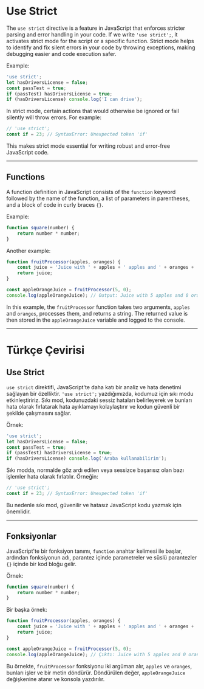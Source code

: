 # Use Strict
The `use strict` directive is a feature in JavaScript that enforces stricter parsing and error handling in your code. If we write `'use strict';`, it activates strict mode for the script or a specific function. Strict mode helps to identify and fix silent errors in your code by throwing exceptions, making debugging easier and code execution safer.

Example:

```javascript
'use strict';
let hasDriversLicense = false;
const passTest = true;
if (passTest) hasDriversLicense = true;
if (hasDriversLicense) console.log('I can drive');
```

In strict mode, certain actions that would otherwise be ignored or fail silently will throw errors. For example:

```javascript
// 'use strict';
const if = 23; // SyntaxError: Unexpected token 'if'
```

This makes strict mode essential for writing robust and error-free JavaScript code.

---

## Functions
A function definition in JavaScript consists of the `function` keyword followed by the name of the function, a list of parameters in parentheses, and a block of code in curly braces `{}`.

Example:

```javascript
function square(number) {
    return number * number;
}
```

Another example:

```javascript
function fruitProcessor(apples, oranges) {
    const juice = 'Juice with ' + apples + ' apples and ' + oranges + ' oranges.';
    return juice;
}

const appleOrangeJuice = fruitProcessor(5, 0);
console.log(appleOrangeJuice); // Output: Juice with 5 apples and 0 oranges.
```

In this example, the `fruitProcessor` function takes two arguments, `apples` and `oranges`, processes them, and returns a string. The returned value is then stored in the `appleOrangeJuice` variable and logged to the console.

---

# Türkçe Çevirisi

## Use Strict
`use strict` direktifi, JavaScript'te daha katı bir analiz ve hata denetimi sağlayan bir özelliktir. `'use strict';` yazdığımızda, kodumuz için sıkı modu etkinleştiririz. Sıkı mod, kodunuzdaki sessiz hataları belirleyerek ve bunları hata olarak fırlatarak hata ayıklamayı kolaylaştırır ve kodun güvenli bir şekilde çalışmasını sağlar.

Örnek:

```javascript
'use strict';
let hasDriversLicense = false;
const passTest = true;
if (passTest) hasDriversLicense = true;
if (hasDriversLicense) console.log('Araba kullanabilirim');
```

Sıkı modda, normalde göz ardı edilen veya sessizce başarısız olan bazı işlemler hata olarak fırlatılır. Örneğin:

```javascript
// 'use strict';
const if = 23; // SyntaxError: Unexpected token 'if'
```

Bu nedenle sıkı mod, güvenilir ve hatasız JavaScript kodu yazmak için önemlidir.

---

## Fonksiyonlar
JavaScript'te bir fonksiyon tanımı, `function` anahtar kelimesi ile başlar, ardından fonksiyonun adı, parantez içinde parametreler ve süslü parantezler `{}` içinde bir kod bloğu gelir.

Örnek:

```javascript
function square(number) {
    return number * number;
}
```

Bir başka örnek:

```javascript
function fruitProcessor(apples, oranges) {
    const juice = 'Juice with ' + apples + ' apples and ' + oranges + ' oranges.';
    return juice;
}

const appleOrangeJuice = fruitProcessor(5, 0);
console.log(appleOrangeJuice); // Çıktı: Juice with 5 apples and 0 oranges.
```

Bu örnekte, `fruitProcessor` fonksiyonu iki argüman alır, `apples` ve `oranges`, bunları işler ve bir metin döndürür. Döndürülen değer, `appleOrangeJuice` değişkenine atanır ve konsola yazdırılır.

